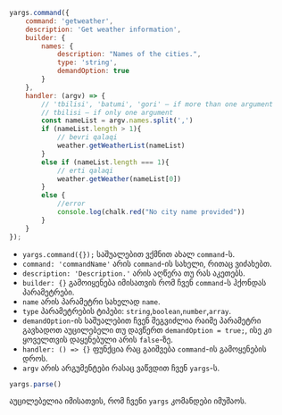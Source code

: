 ```javascript
yargs.command({
	command: 'getweather',
	description: 'Get weather information',
	builder: {
		names: {
			description: "Names of the cities.",
			type: 'string',
			demandOption: true
		}
	},
	handler: (argv) => {
		// 'tbilisi', 'batumi', 'gori' — if more than one argument
		// tbilisi — if only one argument
		const nameList = argv.names.split(',')
		if (nameList.length > 1){
            // bevri qalaqi
	        weather.getWeatherList(nameList)
        }
        else if (nameList.length === 1){
            // erti qalaqi
            weather.getWeather(nameList[0])
        }
        else {
            //error
            console.log(chalk.red("No city name provided"))
        }
	}
});
```
- `yargs.command({});` საშუალებით ვქმნით ახალ `command`-ს.
- `command: 'commandName'` არის `command`-ის სახელი, რითაც ვიძახებთ.
- `description: 'Description.'` არის აღწერა თუ რას აკეთებს.
- `builder: {}` გამოიყენება იმისათვის რომ ჩვენ `command`-ს ჰქონდას პარამეტრები.
- `name` არის პარამეტრი სახელად `name`.
- `type` პარამეტრების ტიპები: `string`,`boolean`,`number`,`array`. 
- `demandOption`-ის საშუალებით ჩვენ შეგვიძლია რაიმე პარამეტრი გავხადოთ აუცილებელი თუ დავწერთ `demandOption = true;`, ისე კი ყოველთვის დაყენებული არის `false`-ზე.
- `handler: () => {}` ფუნქცია რაც გაიშვება `command`-ის გამოყენების დროს.
- `argv` არის არგუმენტები რასაც ვაწვდით ჩვენ `yargs`-ს. 
```javascript
yargs.parse()
```
აუცილებელია იმისათვის, რომ ჩვენი `yargs` კომანდები იმუშაოს.
